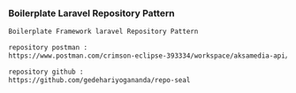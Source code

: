 ### Boilerplate Laravel Repository Pattern

```bash
Boilerplate Framework laravel Repository Pattern 

repository postman : 
https://www.postman.com/crimson-eclipse-393334/workspace/aksamedia-api/collection/29489672-80729349-b7c7-4e6c-8d23-2f9e5fce1cd6

repository github : 
https://github.com/gedehariyogananda/repo-seal

```
